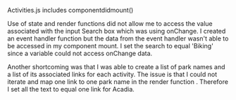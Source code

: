 Activities.js includes componentdidmount()

Use of state and render functions did not allow me to access the value associated with the input 
Search box which was using onChange. I created an event handler function but the data from the event handler wasn't able to be accessed in my component mount. I set the search to equal 'Biking' since a variable could not access onChange data.

Another shortcoming was that I was able to create a list of park names and a list of its associated links for each activity. The issue is that I could not iterate and map one link to one park name in the render function <href>. Therefore I set all the text to equal one link for Acadia. 